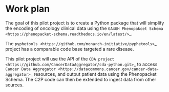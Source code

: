 # Work plan

The goal of this pilot project is to create a Python package that will simplify the encoding of oncology clinical data
using the `GA4GH Phenopakcet Schema <https://phenopacket-schema.readthedocs.io/en/latest/>`_.

The `pyphetools <https://github.com/monarch-initiative/pyphetools>`_ project has a comparable code base targeted
a rare disease.


This pilot project will use the API of the `CDA project <https://github.com/CancerDataAggregator/cda-python.git>`_
to access `Cancer Data Aggregator <https://datacommons.cancer.gov/cancer-data-aggregator>`_ resources, and output
patient data using the Phenopacket Schema. The C2P code can then be extended to ingest data from other sources.